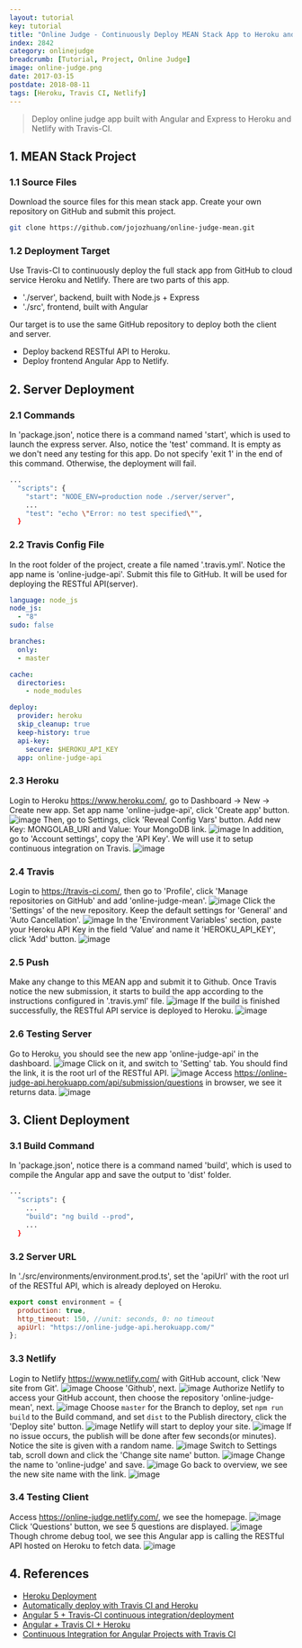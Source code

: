 ```yaml
---
layout: tutorial
key: tutorial
title: "Online Judge - Continuously Deploy MEAN Stack App to Heroku and Netlify with Travis-CI"
index: 2842
category: onlinejudge
breadcrumb: [Tutorial, Project, Online Judge]
image: online-judge.png
date: 2017-03-15
postdate: 2018-08-11
tags: [Heroku, Travis CI, Netlify]
---
```


> Deploy online judge app built with Angular and Express to Heroku and Netlify with Travis-CI.

## 1. MEAN Stack Project
### 1.1 Source Files
Download the source files for this mean stack app. Create your own repository on GitHub and submit this project.
```sh
git clone https://github.com/jojozhuang/online-judge-mean.git
```
### 1.2 Deployment Target
Use Travis-CI to continuously deploy the full stack app from GitHub to cloud service Heroku and Netlify. There are two parts of this app.
* './server', backend, built with Node.js + Express
* './src', frontend, built with Angular

Our target is to use the same GitHub repository to deploy both the client and server.
* Deploy backend RESTful API to Heroku.
* Deploy frontend Angular App to Netlify.

## 2. Server Deployment
### 2.1 Commands
In 'package.json', notice there is a command named 'start', which is used to launch the express server. Also, notice the 'test' command. It is empty as we don't need any testing for this app. Do not specify 'exit 1' in the end of this command. Otherwise, the deployment will fail.
```sh
...
  "scripts": {
    "start": "NODE_ENV=production node ./server/server",
    ...
    "test": "echo \"Error: no test specified\"",
  }
```
### 2.2 Travis Config File
In the root folder of the project, create a file named '.travis.yml'. Notice the app name is 'online-judge-api'. Submit this file to GitHub. It will be used for deploying the RESTful API(server).
```yml
language: node_js
node_js:
  - "8"
sudo: false

branches:
  only:
  - master

cache:
  directories:
    - node_modules

deploy:
  provider: heroku
  skip_cleanup: true
  keep-history: true
  api-key:
    secure: $HEROKU_API_KEY
  app: online-judge-api
```
### 2.3 Heroku
Login to Heroku https://www.heroku.com/, go to Dashboard -> New -> Create new app. Set app name 'online-judge-api', click 'Create app' button.
![image](/public/images/frontend/365/heroku_createapp.png)
Then, go to Settings, click 'Reveal Config Vars' button. Add new Key: MONGOLAB_URI and Value: Your MongoDB link.
![image](/public/images/frontend/365/heroku_configvar.png)
In addition, go to 'Account settings', copy the 'API Key'. We will use it to setup continuous integration on Travis.
![image](/public/images/frontend/365/heroku_apikey.png)  
### 2.4 Travis
Login to https://travis-ci.com/, then go to 'Profile', click 'Manage repositories on GitHub' and add 'online-judge-mean'.
![image](/public/images/frontend/365/travis_add_repository.png)
Click the 'Settings' of the new repository. Keep the default settings for 'General' and 'Auto Cancellation'.
![image](/public/images/frontend/365/travis_settings.png)
In the 'Environment Variables' section, paste your Heroku API Key in the field ‘Value’ and name it 'HEROKU_API_KEY', click 'Add' button.
![image](/public/images/frontend/365/travis_environment_variable.png)
### 2.5 Push
Make any change to this MEAN app and submit it to Github. Once Travis notice the new submission, it starts to build the app according to the instructions configured in '.travis.yml' file.
![image](/public/images/frontend/365/travis_build.png)
If the build is finished successfully, the RESTful API service is deployed to Heroku.
![image](/public/images/frontend/365/travis_deploy.png)  
### 2.6 Testing Server
Go to Heroku, you should see the new app 'online-judge-api' in the dashboard.
![image](/public/images/frontend/365/heroku_newapp.png)
Click on it, and switch to 'Setting' tab. You should find the link, it is the root url of the RESTful API.
![image](/public/images/frontend/365/heroku_link.png)
Access https://online-judge-api.herokuapp.com/api/submission/questions in browser, we see it returns data.
![image](/public/images/frontend/365/heroku_api.png)

## 3. Client Deployment
### 3.1 Build Command
In 'package.json', notice there is a command named 'build', which is used to compile the Angular app and save the output to 'dist' folder.
```sh
...
  "scripts": {
    ...
    "build": "ng build --prod",
    ...
  }
```
### 3.2 Server URL
In './src/environments/environment.prod.ts', set the 'apiUrl' with the root url of the RESTful API, which is already deployed on Heroku.
```javascript
export const environment = {
  production: true,
  http_timeout: 150, //unit: seconds, 0: no timeout
  apiUrl: "https://online-judge-api.herokuapp.com/"
};
```
### 3.3 Netlify
Login to Netlify https://www.netlify.com/ with GitHub account, click 'New site from Git'.
![image](/public/images/frontend/365/netlify_app.png)
Choose 'Github', next.
![image](/public/images/frontend/365/netlify_newsite.png)
Authorize Netlify to access your GitHub account, then choose the repository 'online-judge-mean', next.
![image](/public/images/frontend/365/netlify_repository.png)
Choose `master` for the Branch to deploy, set `npm run build` to the Build command, and set `dist` to the Publish directory, click the 'Deploy site' button.
![image](/public/images/frontend/365/netlify_options.png)
Netlify will start to deploy your site.
![image](/public/images/frontend/365/netlify_inprogress.png)
If no issue occurs, the publish will be done after few seconds(or minutes). Notice the site is given with a random name.
![image](/public/images/frontend/365/netlify_published.png)
Switch to Settings tab, scroll down and click the 'Change site name' button.
![image](/public/images/frontend/365/netlify_settings.png)
Change the name to 'online-judge' and save.
![image](/public/images/frontend/365/netlify_changename.png)
Go back to overview, we see the new site name with the link.
![image](/public/images/frontend/365/netlify_overview.png)
### 3.4 Testing Client
Access https://online-judge.netlify.com/, we see the homepage.
![image](/public/images/frontend/365/test_home.png)
Click 'Questions' button, we see 5 questions are displayed.
![image](/public/images/frontend/365/test_questions.png)
Though chrome debug tool, we see this Angular app is calling the RESTful API hosted on Heroku to fetch data.
![image](/public/images/frontend/365/test_remoteapi.png)

## 4. References
* [Heroku Deployment](https://docs.travis-ci.com/user/deployment/heroku/)
* [Automatically deploy with Travis CI and Heroku](https://medium.com/@felipeluizsoares/automatically-deploy-with-travis-ci-and-heroku-ddba1361647f)
* [Angular 5 + Travis-CI continuous integration/deployment](https://medium.com/@swanandkeskar/angular-5-travis-ci-continuous-integration-deployment-fe9090f460c5)
* [Angular + Travis CI + Heroku](https://medium.com/@preetham_s/angular-travis-ci-heroku-85038a0bcd73)
* [Continuous Integration for Angular Projects with Travis CI](https://moduscreate.com/blog/continuous-integration-angular-projects-travisci/)
